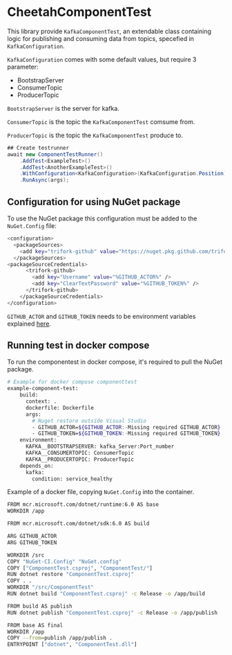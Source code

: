 # CheetahComponentTest

This library provide `KafkaComponentTest`, an extendable class containing logic for publishing and consuming data from topics, specefied in `KafkaConfiguration`.

`KafkaConfiguration` comes with some default values, but require 3 parameter:

- BootstrapServer
- ConsumerTopic
- ProducerTopic

`BootstrapServer` is the server for kafka.

`ConsumerTopic` is the topic the `KafkaComponentTest` comsume from.

`ProducerTopic` is the topic the `KafkaComponentTest` produce to.

```c#
## Create testrunner
await new ComponentTestRunner()
    .AddTest<ExampleTest>()
    .AddTest<AnotherExampleTest>()
    .WithConfiguration<KafkaConfiguration>(KafkaConfiguration.Position)
    .RunAsync(args);
```

## Configuration for using NuGet package

To use the NuGet package this configuration must be added to the `NuGet.Config` file:

```bash
<configuration>
  <packageSources>
    <add key="trifork-github" value="https://nuget.pkg.github.com/trifork/index.json" />
  </packageSources>
<packageSourceCredentials>
      <trifork-github>
        <add key="Username" value="%GITHUB_ACTOR%" />
        <add key="ClearTextPassword" value="%GITHUB_TOKEN%" />
      </trifork-github>
    </packageSourceCredentials>
</configuration>
```

`GITHUB_ACTOR` and `GITHUB_TOKEN` needs to be environment variables explained [here](https://docs.cheetah.trifork.dev/getting-started/guided-tour/prerequisites).

## Running test in docker compose

To run the componentest in docker compose, it's required to pull the NuGet package.

```bash
# Example for docker compose componenttest
example-component-test:
    build:
      context: .
      dockerfile: Dockerfile
      args:
        # Nuget restore outside Visual Studio
        - GITHUB_ACTOR=${GITHUB_ACTOR:-Missing required GITHUB_ACTOR}
        - GITHUB_TOKEN=${GITHUB_TOKEN:-Missing required GITHUB_TOKEN}
    environment:
      KAFKA__BOOTSTRAPSERVER: kafka_Server:Port_number
      KAFKA__CONSUMERTOPIC: ConsumerTopic
      KAFKA__PRODUCERTOPIC: ProducerTopic
    depends_on:
      kafka:
        condition: service_healthy
```

Example of a docker file, copying `NuGet.Config` into the container.

```bash
FROM mcr.microsoft.com/dotnet/runtime:6.0 AS base
WORKDIR /app

FROM mcr.microsoft.com/dotnet/sdk:6.0 AS build

ARG GITHUB_ACTOR
ARG GITHUB_TOKEN

WORKDIR /src
COPY "NuGet-CI.Config" "NuGet.config"
COPY ["ComponentTest.csproj", "ComponentTest/"]
RUN dotnet restore "ComponentTest.csproj"
COPY . .
WORKDIR "/src/ComponentTest"
RUN dotnet build "ComponentTest.csproj" -c Release -o /app/build

FROM build AS publish
RUN dotnet publish "ComponentTest.csproj" -c Release -o /app/publish

FROM base AS final
WORKDIR /app
COPY --from=publish /app/publish .
ENTRYPOINT ["dotnet", "ComponentTest.dll"]
```
